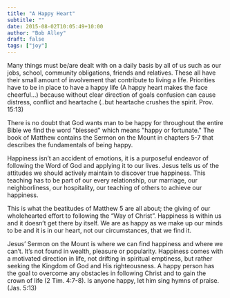 ```yaml
---
title: "A Happy Heart"
subtitle: ""
date: 2015-08-02T10:05:49+10:00
author: "Bob Alley"
draft: false
tags: ["joy"]
--- 
```


Many things must be/are dealt with on a daily basis by all of us such as our jobs, school, community obligations, friends and relatives. These all have their small amount of involvement that contribute to living a life. Priorities have to be in place to have a happy life (A happy heart makes the face cheerful...) because without clear direction of goals confusion can cause distress, conflict and heartache (..but heartache crushes the spirit. Prov. 15:13)

There is no doubt that God wants man to be happy for throughout the entire Bible we find the word "blessed" which means "happy or fortunate." The book of Matthew contains the Sermon on the Mount in chapters 5-7 that describes the fundamentals of being happy.

Happiness isn’t an accident of emotions, it is a purposeful endeavor of following the Word of God and applying it to our lives. Jesus tells us of the attitudes we should actively maintain to discover true happiness. This teaching has to be part of our every relationship, our marriage, our neighborliness, our hospitality, our teaching of others to achieve our happiness.

This is what the beatitudes of Matthew 5 are all about; the giving of our wholehearted effort to following the “Way of Christ”. Happiness is within us and it doesn’t get there by itself. We are as happy as we make up our minds to be and it is in our heart, not our circumstances, that we find it.

Jesus’ Sermon on the Mount is where we can find happiness and where we can’t. It’s not found in wealth, pleasure or popularity. Happiness comes with a motivated direction in life, not drifting in spiritual emptiness, but rather seeking the Kingdom of God and His righteousness. A happy person has the goal to overcome any obstacles in following Christ and to gain the crown of life (2 Tim. 4:7-8). Is anyone happy, let him sing hymns of praise. (Jas. 5:13)
 